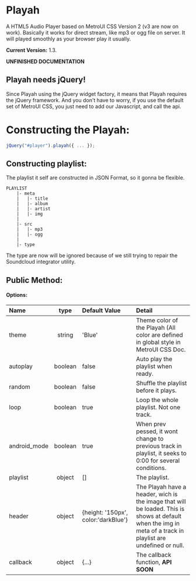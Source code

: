 # Playah
A HTML5 Audio Player based on MetroUI CSS Version 2 (v3 are now on work). Basically it works for direct stream, like mp3 or ogg file on server.
It will played smoothly as your browser play it usually.

**Current Version:** 1.3.

**UNFINISHED DOCUMENTATION**


## Playah needs jQuery!
Since Playah using the jQuery widget factory, it means that Playah requires the jQuery framework. And you don't have to worry, if you use the default set of MetroUI CSS, you just need to add our Javascript, and call the api.

# Constructing the Playah:
```javascript
jQuery("#player").playah({ ... });
```

## Constructing playlist:
The playlist it self are constructed in JSON Format, so it gonna be flexible.
```
PLAYLIST
	|- meta
	|	|- title
	|	|- album
	|	|- artist
	|	|- img
	|
	|- src
	|	|- mp3
	|	|- ogg
	|
	|- type
```
The type are now will be ignored because of we still trying to repair the Soundcloud integrator utility.

## Public Method:
#### Options:
|Name|type|Default Value|Detail|
|:------|:-----:|:-------|:-----------------------|
|theme|string|'Blue'|Theme color of the Playah (All color are defined in global style in MetroUI CSS Doc.|
|autoplay|boolean|false|Auto play the playlist when ready.|
|random|boolean|false|Shuffle the playlist before it plays.|
|loop|boolean|true|Loop the whole playlist. Not one track.|
|android_mode|boolean|true|When prev pessed, it wont change to previous track in playlist, it seeks to 0:00 for several conditions.|
|playlist|object|[]|The playlist.|
|header|object|{height: '150px', color:'darkBlue'}|The Playah have a header, wich is the image that will be loaded. This is shows at default when the img in meta of a track in playlist are undefined or null.|
|callback|object|{...}|The callback function, **API SOON**|